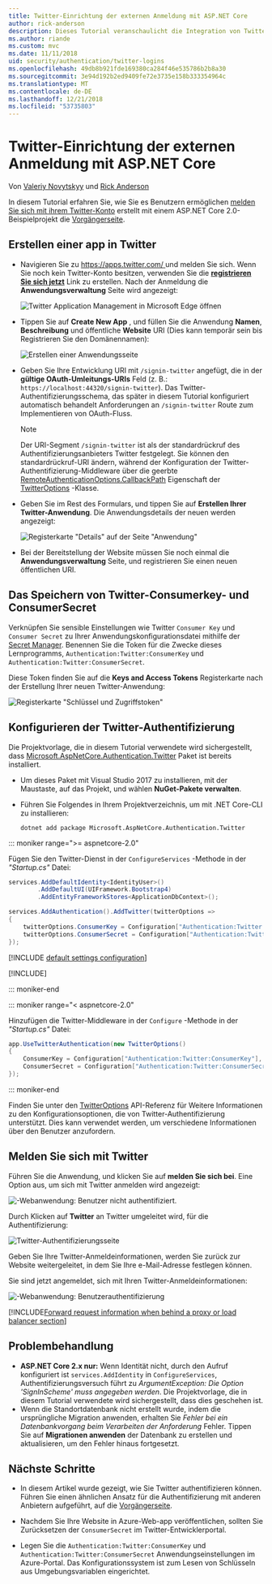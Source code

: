 ```yaml
---
title: Twitter-Einrichtung der externen Anmeldung mit ASP.NET Core
author: rick-anderson
description: Dieses Tutorial veranschaulicht die Integration von Twitter-Konto der Benutzerauthentifizierung in eine vorhandene ASP.NET Core-app.
ms.author: riande
ms.custom: mvc
ms.date: 11/11/2018
uid: security/authentication/twitter-logins
ms.openlocfilehash: 49db8b921fde169380ca284f46e535786b2b8a30
ms.sourcegitcommit: 3e94d192b2ed9409fe72e3735e158b333354964c
ms.translationtype: MT
ms.contentlocale: de-DE
ms.lasthandoff: 12/21/2018
ms.locfileid: "53735803"
---
```

# <a name="twitter-external-login-setup-with-aspnet-core"></a>Twitter-Einrichtung der externen Anmeldung mit ASP.NET Core

Von [Valeriy Novytskyy](https://github.com/01binary) und [Rick Anderson](https://twitter.com/RickAndMSFT)

In diesem Tutorial erfahren Sie, wie Sie es Benutzern ermöglichen [melden Sie sich mit ihrem Twitter-Konto](https://dev.twitter.com/web/sign-in/desktop-browser) erstellt mit einem ASP.NET Core 2.0-Beispielprojekt die [Vorgängerseite](xref:security/authentication/social/index).

## <a name="create-the-app-in-twitter"></a>Erstellen einer app in Twitter

* Navigieren Sie zu [ https://apps.twitter.com/ ](https://apps.twitter.com/) und melden Sie sich. Wenn Sie noch kein Twitter-Konto besitzen, verwenden Sie die **[registrieren Sie sich jetzt](https://twitter.com/signup)** Link zu erstellen. Nach der Anmeldung die **Anwendungsverwaltung** Seite wird angezeigt:

  ![Twitter Application Management in Microsoft Edge öffnen](index/_static/TwitterAppManage.png)

* Tippen Sie auf **Create New App** , und füllen Sie die Anwendung **Namen**, **Beschreibung** und öffentliche **Website** URI (Dies kann temporär sein bis Registrieren Sie den Domänennamen):

  ![Erstellen einer Anwendungsseite](index/_static/TwitterCreate.png)

* Geben Sie Ihre Entwicklung URI mit `/signin-twitter` angefügt, die in der **gültige OAuth-Umleitungs-URIs** Feld (z. B.: `https://localhost:44320/signin-twitter`). Das Twitter-Authentifizierungsschema, das später in diesem Tutorial konfiguriert automatisch behandelt Anforderungen an `/signin-twitter` Route zum Implementieren von OAuth-Fluss.

  > [!NOTE]
  > Der URI-Segment `/signin-twitter` ist als der standardrückruf des Authentifizierungsanbieters Twitter festgelegt. Sie können den standardrückruf-URI ändern, während der Konfiguration der Twitter-Authentifizierung-Middleware über die geerbte [RemoteAuthenticationOptions.CallbackPath](/dotnet/api/microsoft.aspnetcore.authentication.remoteauthenticationoptions.callbackpath) Eigenschaft der [TwitterOptions](/dotnet/api/microsoft.aspnetcore.authentication.twitter.twitteroptions) -Klasse.

* Geben Sie im Rest des Formulars, und tippen Sie auf **Erstellen Ihrer Twitter-Anwendung**. Die Anwendungsdetails der neuen werden angezeigt:

  ![Registerkarte "Details" auf der Seite "Anwendung"](index/_static/TwitterAppDetails.png)

* Bei der Bereitstellung der Website müssen Sie noch einmal die **Anwendungsverwaltung** Seite, und registrieren Sie einen neuen öffentlichen URI.

## <a name="storing-twitter-consumerkey-and-consumersecret"></a>Das Speichern von Twitter-Consumerkey- und ConsumerSecret

Verknüpfen Sie sensible Einstellungen wie Twitter `Consumer Key` und `Consumer Secret` zu Ihrer Anwendungskonfigurationsdatei mithilfe der [Secret Manager](xref:security/app-secrets). Benennen Sie die Token für die Zwecke dieses Lernprogramms, `Authentication:Twitter:ConsumerKey` und `Authentication:Twitter:ConsumerSecret`.

Diese Token finden Sie auf die **Keys and Access Tokens** Registerkarte nach der Erstellung Ihrer neuen Twitter-Anwendung:

![Registerkarte "Schlüssel und Zugriffstoken"](index/_static/TwitterKeys.png)

## <a name="configure-twitter-authentication"></a>Konfigurieren der Twitter-Authentifizierung

Die Projektvorlage, die in diesem Tutorial verwendete wird sichergestellt, dass [Microsoft.AspNetCore.Authentication.Twitter](https://www.nuget.org/packages/Microsoft.AspNetCore.Authentication.Twitter) Paket ist bereits installiert.

* Um dieses Paket mit Visual Studio 2017 zu installieren, mit der Maustaste, auf das Projekt, und wählen **NuGet-Pakete verwalten**.
* Führen Sie Folgendes in Ihrem Projektverzeichnis, um mit .NET Core-CLI zu installieren:

  `dotnet add package Microsoft.AspNetCore.Authentication.Twitter`

::: moniker range=">= aspnetcore-2.0"

Fügen Sie den Twitter-Dienst in der `ConfigureServices` -Methode in der *"Startup.cs"* Datei:

```csharp
services.AddDefaultIdentity<IdentityUser>()
        .AddDefaultUI(UIFramework.Bootstrap4)
        .AddEntityFrameworkStores<ApplicationDbContext>();

services.AddAuthentication().AddTwitter(twitterOptions =>
{
    twitterOptions.ConsumerKey = Configuration["Authentication:Twitter:ConsumerKey"];
    twitterOptions.ConsumerSecret = Configuration["Authentication:Twitter:ConsumerSecret"];
});
```

[!INCLUDE [default settings configuration](includes/default-settings.md)]

[!INCLUDE[](includes/chain-auth-providers.md)]

::: moniker-end

::: moniker range="< aspnetcore-2.0"

Hinzufügen die Twitter-Middleware in der `Configure` -Methode in der *"Startup.cs"* Datei:

```csharp
app.UseTwitterAuthentication(new TwitterOptions()
{
    ConsumerKey = Configuration["Authentication:Twitter:ConsumerKey"],
    ConsumerSecret = Configuration["Authentication:Twitter:ConsumerSecret"]
});
```

::: moniker-end

Finden Sie unter den [TwitterOptions](/dotnet/api/microsoft.aspnetcore.builder.twitteroptions) API-Referenz für Weitere Informationen zu den Konfigurationsoptionen, die von Twitter-Authentifizierung unterstützt. Dies kann verwendet werden, um verschiedene Informationen über den Benutzer anzufordern.

## <a name="sign-in-with-twitter"></a>Melden Sie sich mit Twitter

Führen Sie die Anwendung, und klicken Sie auf **melden Sie sich bei**. Eine Option aus, um sich mit Twitter anmelden wird angezeigt:

![-Webanwendung: Benutzer nicht authentifiziert.](index/_static/DoneTwitter.png)

Durch Klicken auf **Twitter** an Twitter umgeleitet wird, für die Authentifizierung:

![Twitter-Authentifizierungsseite](index/_static/TwitterLogin.png)

Geben Sie Ihre Twitter-Anmeldeinformationen, werden Sie zurück zur Website weitergeleitet, in dem Sie Ihre e-Mail-Adresse festlegen können.

Sie sind jetzt angemeldet, sich mit Ihren Twitter-Anmeldeinformationen:

![-Webanwendung: Benutzerauthentifizierung](index/_static/Done.png)

[!INCLUDE[Forward request information when behind a proxy or load balancer section](includes/forwarded-headers-middleware.md)]

## <a name="troubleshooting"></a>Problembehandlung

* **ASP.NET Core 2.x nur:** Wenn Identität nicht, durch den Aufruf konfiguriert ist `services.AddIdentity` in `ConfigureServices`, Authentifizierungsversuch führt zu *ArgumentException: Die Option 'SignInScheme' muss angegeben werden*. Die Projektvorlage, die in diesem Tutorial verwendete wird sichergestellt, dass dies geschehen ist.
* Wenn die Standortdatenbank nicht erstellt wurde, indem die ursprüngliche Migration anwenden, erhalten Sie *Fehler bei ein Datenbankvorgang beim Verarbeiten der Anforderung* Fehler. Tippen Sie auf **Migrationen anwenden** der Datenbank zu erstellen und aktualisieren, um den Fehler hinaus fortgesetzt.

## <a name="next-steps"></a>Nächste Schritte

* In diesem Artikel wurde gezeigt, wie Sie Twitter authentifizieren können. Führen Sie einen ähnlichen Ansatz für die Authentifizierung mit anderen Anbietern aufgeführt, auf die [Vorgängerseite](xref:security/authentication/social/index).

* Nachdem Sie Ihre Website in Azure-Web-app veröffentlichen, sollten Sie Zurücksetzen der `ConsumerSecret` im Twitter-Entwicklerportal.

* Legen Sie die `Authentication:Twitter:ConsumerKey` und `Authentication:Twitter:ConsumerSecret` Anwendungseinstellungen im Azure-Portal. Das Konfigurationssystem ist zum Lesen von Schlüsseln aus Umgebungsvariablen eingerichtet.
